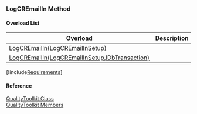 ﻿### LogCREmailIn Method

#### Overload List

| Overload | Description |
| --- | --- |
| [LogCREmailIn(LogCREmailInSetup)](FChoice.Toolkits.Clarify~FChoice.Toolkits.Clarify.Quality.QualityToolkit~LogCREmailIn(LogCREmailInSetup).md) |   |
| [LogCREmailIn(LogCREmailInSetup,IDbTransaction)](FChoice.Toolkits.Clarify~FChoice.Toolkits.Clarify.Quality.QualityToolkit~LogCREmailIn(LogCREmailInSetup,IDbTransaction).md) |   |

[!include[Requirements](../partials/requirements.md)]



#### Reference

[QualityToolkit Class](FChoice.Toolkits.Clarify~FChoice.Toolkits.Clarify.Quality.QualityToolkit.md)  
[QualityToolkit Members](FChoice.Toolkits.Clarify~FChoice.Toolkits.Clarify.Quality.QualityToolkit_members.md)